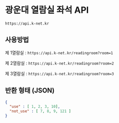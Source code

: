 # 광운대 열람실 좌석 API

`https://api.k-net.kr`

## 사용방법

제 1열람실 :  `https://api.k-net.kr/readingroom?room=1`

제 2열람실 :  `https://api.k-net.kr/readingroom?room=2`

제 3열람실 :  `https://api.k-net.kr/readingroom?room=3`

## 반환 형태 (JSON)

```json
{
  "use" : [ 1, 2, 3, 10],
  "not_use" : [ 7, 8, 9, 121 ]
}
```

